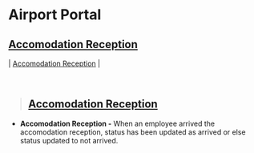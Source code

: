 # **Airport Portal**

## **[Accomodation Reception](#airport-portal)**

| [Accomodation Reception](#accomodation-reception-1) |

<br>

> ## **[Accomodation Reception](#accomodation-reception)**

- **Accomodation Reception -** When an employee arrived the accomodation reception, status has been updated as arrived or else status updated to not arrived.